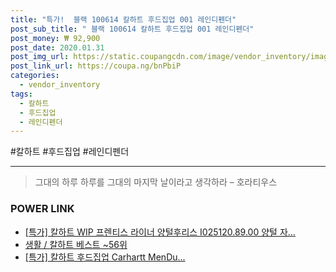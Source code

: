 ```yaml
--- 
title: "특가!  블랙 100614 칼하트 후드집업 001 레인디펜더" 
post_sub_title: " 블랙 100614 칼하트 후드집업 001 레인디펜더" 
post_money: ₩ 92,900 
post_date: 2020.01.31 
post_img_url: https://static.coupangcdn.com/image/vendor_inventory/images/2017/11/01/18/3/72f59dc6-e7b6-4df2-89f2-1c2c59dc2887.jpg 
post_link_url: https://coupa.ng/bnPbiP 
categories: 
  - vendor_inventory 
tags: 
  - 칼하트 
  - 후드집업 
  - 레인디펜더 
--- 
```

  #칼하트 #후드집업 #레인디펜더 
<hr> 

> 그대의 하루 하루를 그대의 마지막 날이라고 생각하라 – 호라티우스 


### POWER LINK

* <a href="https://blog.naver.com/an0733/221789239024" target="_blank">[특가] 칼하트 WIP 프렌티스 라이너 양털후리스 I025120.89.00 양털 자...</a>
* <a href="https://blog.naver.com/santokki14/221779651275" target="_blank">생활 / 칼하트 베스트 ~56위</a>
* <a href="https://blog.naver.com/an0733/221790984925" target="_blank">[특가] 칼하트 후드집업 Carhartt MenDu...</a>
